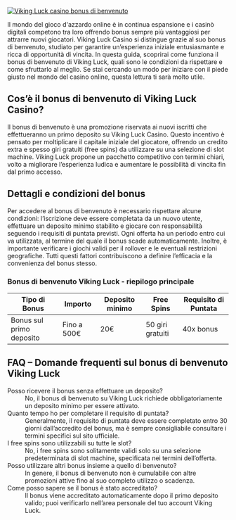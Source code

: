 [![Viking Luck casino bonus di benvenuto](https://123-caf.pages.dev/gitsignup.png)](https://vrmoo.ru/Bt82HjjY)

<p>Il mondo del gioco d'azzardo online è in continua espansione e i casinò digitali competono tra loro offrendo bonus sempre più vantaggiosi per attrarre nuovi giocatori. Viking Luck Casino si distingue grazie al suo bonus di benvenuto, studiato per garantire un’esperienza iniziale entusiasmante e ricca di opportunità di vincita. In questa guida, scoprirai come funziona il bonus di benvenuto di Viking Luck, quali sono le condizioni da rispettare e come sfruttarlo al meglio. Se stai cercando un modo per iniziare con il piede giusto nel mondo del casino online, questa lettura ti sarà molto utile.</p>  <h2>Cos’è il bonus di benvenuto di Viking Luck Casino?</h2> <p>Il bonus di benvenuto è una promozione riservata ai nuovi iscritti che effettueranno un primo deposito su Viking Luck Casino. Questo incentivo è pensato per moltiplicare il capitale iniziale del giocatore, offrendo un credito extra e spesso giri gratuiti (free spins) da utilizzare su una selezione di slot machine. Viking Luck propone un pacchetto competitivo con termini chiari, volto a migliorare l’esperienza ludica e aumentare le possibilità di vincita fin dal primo accesso.</p>  <h2>Dettagli e condizioni del bonus</h2> <p>Per accedere al bonus di benvenuto è necessario rispettare alcune condizioni: l’iscrizione deve essere completata da un nuovo utente, effettuare un deposito minimo stabilito e giocare con responsabilità seguendo i requisiti di puntata previsti. Ogni offerta ha un periodo entro cui va utilizzata, al termine del quale il bonus scade automaticamente. Inoltre, è importante verificare i giochi validi per il rollover e le eventuali restrizioni geografiche. Tutti questi fattori contribuiscono a definire l’efficacia e la convenienza del bonus stesso.</p>  <h3>Bonus di benvenuto Viking Luck - riepilogo principale</h3> <table>   <thead>     <tr>       <th>Tipo di Bonus</th>       <th>Importo</th>       <th>Deposito minimo</th>       <th>Free Spins</th>       <th>Requisito di Puntata</th>     </tr>   </thead>   <tbody>     <tr>       <td>Bonus sul primo deposito</td>       <td>Fino a 500€</td>       <td>20€</td>       <td>50 giri gratuiti</td>       <td>40x bonus</td>     </tr>   </tbody> </table>  <h2>FAQ – Domande frequenti sul bonus di benvenuto Viking Luck</h2> <dl>   <dt>Posso ricevere il bonus senza effettuare un deposito?</dt>   <dd>No, il bonus di benvenuto su Viking Luck richiede obbligatoriamente un deposito minimo per essere attivato.</dd>    <dt>Quanto tempo ho per completare il requisito di puntata?</dt>   <dd>Generalmente, il requisito di puntata deve essere completato entro 30 giorni dall’accredito del bonus, ma è sempre consigliabile consultare i termini specifici sul sito ufficiale.</dd>    <dt>I free spins sono utilizzabili su tutte le slot?</dt>   <dd>No, i free spins sono solitamente validi solo su una selezione predeterminata di slot machine, specificata nei termini dell’offerta.</dd>    <dt>Posso utilizzare altri bonus insieme a quello di benvenuto?</dt>   <dd>In genere, il bonus di benvenuto non è cumulabile con altre promozioni attive fino al suo completo utilizzo o scadenza.</dd>    <dt>Come posso sapere se il bonus è stato accreditato?</dt>   <dd>Il bonus viene accreditato automaticamente dopo il primo deposito valido; puoi verificarlo nell’area personale del tuo account Viking Luck.</dd> </dl>